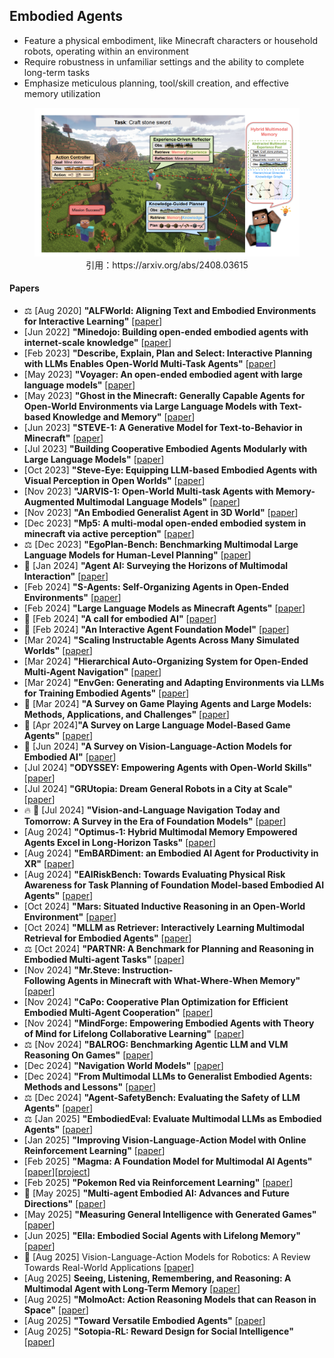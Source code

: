 ## Embodied Agents
* Feature a physical embodiment, like Minecraft characters or household robots, operating within an environment
* Require robustness in unfamiliar settings and the ability to complete long-term tasks
* Emphasize meticulous planning, tool/skill creation, and effective memory utilization

<figure style="text-align: center;">
    <img alt="" src="../assets/embodied_agent.png" width="500" />
    <figcaption style="text-align: center;">引用：https://arxiv.org/abs/2408.03615</figcaption>
</figure>

#### Papers
* ⚖️ [Aug 2020] **"ALFWorld: Aligning Text and Embodied Environments for Interactive Learning"** [[paper](https://arxiv.org/abs/2010.03768)]
* [Jun 2022] **"Minedojo: Building open-ended embodied agents with internet-scale knowledge"** [[paper](https://arxiv.org/abs/2206.08853)]
* [Feb 2023] **"Describe, Explain, Plan and Select: Interactive Planning with LLMs Enables Open-World Multi-Task Agents"** [[paper](https://arxiv.org/abs/2302.01560)]
* [May 2023] **"Voyager: An open-ended embodied agent with large language models"** [[paper](https://arxiv.org/abs/2305.16291)]
* [May 2023] **"Ghost in the Minecraft: Generally Capable Agents for Open-World Environments via Large Language Models with Text-based Knowledge and Memory"** [[paper](https://arxiv.org/abs/2305.17144)]
* [Jun 2023] **"STEVE-1: A Generative Model for Text-to-Behavior in Minecraft"** [[paper](https://arxiv.org/abs/2306.00937)]
* [Jul 2023] **"Building Cooperative Embodied Agents Modularly with Large Language Models"** [[paper](https://arxiv.org/abs/2307.02485)]
* [Oct 2023] **"Steve-Eye: Equipping LLM-based Embodied Agents with Visual Perception in Open Worlds"** [[paper](https://arxiv.org/abs/2310.13255)]
* [Nov 2023] **"JARVIS-1: Open-World Multi-task Agents with Memory-Augmented Multimodal Language Models"** [[paper](https://arxiv.org/abs/2311.05997)]
* [Nov 2023] **"An Embodied Generalist Agent in 3D World"** [[paper](https://arxiv.org/abs/2311.12871)]
* [Dec 2023] **"Mp5: A multi-modal open-ended embodied system in minecraft via active perception"** [[paper](https://arxiv.org/abs/2312.07472)]
* ⚖️ [Dec 2023] **"EgoPlan-Bench: Benchmarking Multimodal Large Language Models for Human-Level Planning"** [[paper](https://arxiv.org/abs/2312.06722)]
* 📖 [Jan 2024] **"Agent AI: Surveying the Horizons of Multimodal Interaction"** [[paper](https://arxiv.org/abs/2401.03568)]
* [Feb 2024] **"S-Agents: Self-Organizing Agents in Open-Ended Environments"** [[paper](https://arxiv.org/abs/2402.04578)]
* [Feb 2024] **"Large Language Models as Minecraft Agents"** [[paper](https://arxiv.org/abs/2402.08392)]
* 📖 [Feb 2024] **"A call for embodied AI"** [[paper](https://arxiv.org/abs/2402.03824)]
* 📖 [Feb 2024] **"An Interactive Agent Foundation Model"** [[paper](https://arxiv.org/abs/2402.05929)]
* [Mar 2024] **"Scaling Instructable Agents Across Many Simulated Worlds"** [[paper](https://arxiv.org/abs/2404.10179)]
* [Mar 2024] **"Hierarchical Auto-Organizing System for Open-Ended Multi-Agent Navigation"** [[paper](https://arxiv.org/abs/2403.08282)]
* [Mar 2024] **"EnvGen: Generating and Adapting Environments via LLMs for Training Embodied Agents"** [[paper](https://arxiv.org/abs/2403.12014)]
* 📖 [Mar 2024] **"A Survey on Game Playing Agents and Large Models: Methods, Applications, and Challenges"** [[paper](https://arxiv.org/abs/2403.10249)]
* 📖 [Apr 2024]**"A Survey on Large Language Model-Based Game Agents"** [[paper](https://arxiv.org/abs/2404.02039)]
* 📖 [Jun 2024] **"A Survey on Vision-Language-Action Models for Embodied AI"** [[paper](https://arxiv.org/abs/2405.14093)]
* [Jul 2024] **"ODYSSEY: Empowering Agents with Open-World Skills"** [[paper](https://arxiv.org/abs/2407.15325)]
* [Jul 2024] **"GRUtopia: Dream General Robots in a City at Scale"** [[paper](https://arxiv.org/abs/2407.10943)]
* 🔥 📖 [Jul 2024]  **"Vision-and-Language Navigation Today and Tomorrow: A Survey in the Era of Foundation Models"** [[paper](https://arxiv.org/abs/2407.07035)]
* [Aug 2024] **"Optimus-1: Hybrid Multimodal Memory Empowered Agents Excel in Long-Horizon Tasks"** [[paper](https://arxiv.org/abs/2408.03615)]
* [Aug 2024] **"EmBARDiment: an Embodied AI Agent for Productivity in XR"** [[paper](https://arxiv.org/abs/2408.08158)]
* [Aug 2024] **"EAIRiskBench: Towards Evaluating Physical Risk Awareness for Task Planning of Foundation Model-based Embodied AI Agents"** [[paper](https://arxiv.org/abs/2408.04449)]
* [Oct 2024] **"Mars: Situated Inductive Reasoning in an Open-World Environment"** [[paper](https://arxiv.org/abs/2410.08126)]
* [Oct 2024] **"MLLM as Retriever: Interactively Learning Multimodal Retrieval for Embodied Agents"** [[paper](https://arxiv.org/abs/2410.03450)]
* ⚖️ [Oct 2024] **"PARTNR: A Benchmark for Planning and Reasoning in Embodied Multi-agent Tasks"** [[paper](https://arxiv.org/abs/2411.00081)]
* [Nov 2024] **"Mr.Steve: Instruction-Following Agents in Minecraft with What-Where-When Memory"** [[paper](https://arxiv.org/abs/2411.06736)]
* [Nov 2024] **"CaPo: Cooperative Plan Optimization for Efficient Embodied Multi-Agent Cooperation"** [[paper](https://arxiv.org/abs/2411.04679v1)]
* [Nov 2024] **"MindForge: Empowering Embodied Agents with Theory of Mind for Lifelong Collaborative Learning"** [[paper](https://arxiv.org/abs/2411.12977)]
* ⚖️ [Nov 2024] **"BALROG: Benchmarking Agentic LLM and VLM Reasoning On Games"** [[paper](https://arxiv.org/abs/2411.13543)]
* [Dec 2024] **"Navigation World Models"** [[paper](https://arxiv.org/abs/2412.03572)]
* [Dec 2024] **"From Multimodal LLMs to Generalist Embodied Agents: Methods and Lessons"** [[paper](https://arxiv.org/abs/2412.08442)]
* ⚖️ [Dec 2024] **"Agent-SafetyBench: Evaluating the Safety of LLM Agents"** [[paper](https://arxiv.org/abs/2412.14470)]
* ⚖️ [Jan 2025] **"EmbodiedEval: Evaluate Multimodal LLMs as Embodied Agents"** [[paper](https://arxiv.org/abs/2501.11858)]
* [Jan 2025] **"Improving Vision-Language-Action Model with Online Reinforcement Learning"** [[paper](https://www.arxiv.org/abs/2501.16664)]
* [Feb 2025] **"Magma: A Foundation Model for Multimodal AI Agents"** [[paper](https://www.arxiv.org/abs/2502.13130)][[project](https://microsoft.github.io/Magma/)]
* [Feb 2025] **"Pokemon Red via Reinforcement Learning"** [[paper](https://arxiv.org/abs/2502.19920)]
* 📖 [May 2025] **"Multi-agent Embodied AI: Advances and Future Directions"** [[paper](https://arxiv.org/abs/2505.05108v1)]
* [May 2025] **"Measuring General Intelligence with Generated Games"** [[paper](https://arxiv.org/abs/2505.07215)]
* [Jun 2025] **"Ella: Embodied Social Agents with Lifelong Memory"** [[paper](https://arxiv.org/abs/2506.24019)]
* 📖 [Aug 2025] Vision-Language-Action Models for Robotics: A Review Towards Real-World Applications [[paper](https://vla-survey.github.io/data/paper.pdf)]
* [Aug 2025] **Seeing, Listening, Remembering, and Reasoning: A Multimodal Agent with Long-Term Memory** [[paper](https://www.arxiv.org/abs/2508.09736)]
* [Aug 2025] **"MolmoAct: Action Reasoning Models that can Reason in Space"** [[paper](https://arxiv.org/abs/2508.07917)]
* [Aug 2025] **"Toward Versatile Embodied Agents"** [[paper](https://arxiv.org/abs/2508.07033)]
* [Aug 2025] **"Sotopia-RL: Reward Design for Social Intelligence"** [[paper](https://www.arxiv.org/abs/2508.03905)]